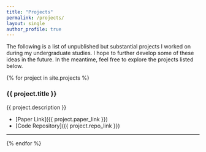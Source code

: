 ```yaml
---
title: "Projects"
permalink: /projects/
layout: single
author_profile: true
---
```


The following is a list of unpublished but substantial projects I worked on during my undergraduate studies. I hope to further develop some of these ideas in the future. In the meantime, feel free to explore the projects listed below.


{% for project in site.projects %}
### {{ project.title }}
{{ project.description }}

- [Paper Link]({{ project.paper_link }})
- [Code Repository]({{ project.repo_link }})

---
{% endfor %}